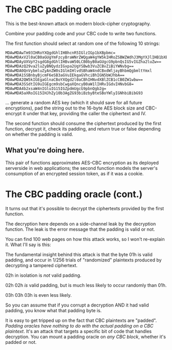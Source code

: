 # The CBC padding oracle

This is the best-known attack on modern block-cipher cryptography.

Combine your padding code and your CBC code to write two functions.

The first function should select at random one of the following 10
strings:

    MDAwMDAwTm93IHRoYXQgdGhlIHBhcnR5IGlzIGp1bXBpbmc=
    MDAwMDAxV2l0aCB0aGUgYmFzcyBraWNrZWQgaW4gYW5kIHRoZSBWZWdhJ3MgYXJlIHB1bXBpbic=
    MDAwMDAyUXVpY2sgdG8gdGhlIHBvaW50LCB0byB0aGUgcG9pbnQsIG5vIGZha2luZw==
    MDAwMDAzQ29va2luZyBNQydzIGxpa2UgYSBwb3VuZCBvZiBiYWNvbg==
    MDAwMDA0QnVybmluZyAnZW0sIGlmIHlvdSBhaW4ndCBxdWljayBhbmQgbmltYmxl
    MDAwMDA1SSBnbyBjcmF6eSB3aGVuIEkgaGVhciBhIGN5bWJhbA==
    MDAwMDA2QW5kIGEgaGlnaCBoYXQgd2l0aCBhIHNvdXBlZCB1cCB0ZW1wbw==
    MDAwMDA3SSdtIG9uIGEgcm9sbCwgaXQncyB0aW1lIHRvIGdvIHNvbG8=
    MDAwMDA4b2xsaW4nIGluIG15IGZpdmUgcG9pbnQgb2g=
    MDAwMDA5aXRoIG15IHJhZy10b3AgZG93biBzbyBteSBoYWlyIGNhbiBibG93

... generate a random AES key (which it should save for all future
encryptions), pad the string out to the 16-byte AES block size and
CBC-encrypt it under that key, providing the caller the ciphertext and
IV.

The second function should consume the ciphertext produced by the
first function, decrypt it, check its padding, and return true or
false depending on whether the padding is valid.

## What you're doing here.

This pair of functions approximates AES-CBC encryption as its deployed
serverside in web applications; the second function models the
server's consumption of an encrypted session token, as if it was a
cookie.

# The CBC padding oracle (cont.)

It turns out that it's possible to decrypt the ciphertexts provided by
the first function.

The decryption here depends on a side-channel leak by the decryption
function. The leak is the error message that the padding is valid or
not.

You can find 100 web pages on how this attack works, so I won't
re-explain it. What I'll say is this:

The fundamental insight behind this attack is that the byte 01h is
valid padding, and occur in 1/256 trials of "randomized" plaintexts
produced by decrypting a tampered ciphertext.

02h in isolation is *not* valid padding.

02h 02h *is* valid padding, but is much less likely to occur randomly
than 01h.

03h 03h 03h is even less likely.

So you can assume that if you corrupt a decryption AND it had valid
padding, you know what that padding byte is.

It is easy to get tripped up on the fact that CBC plaintexts are
"padded". *Padding oracles have nothing to do with the actual padding
on a CBC plaintext*. It's an attack that targets a specific bit of
code that handles decryption. You can mount a padding oracle on *any
CBC block*, whether it's padded or not.
